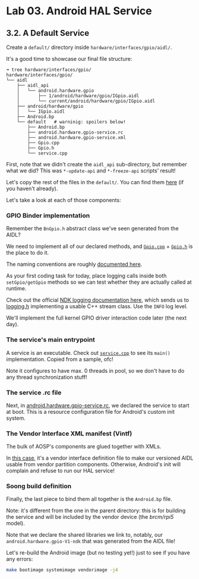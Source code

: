 # Lab 03. Android HAL Service

## 3.2. A Default Service

Create a `default/` directory inside `hardware/interfaces/gpio/aidl/`.

It's a good time to showcase our final file structure:

```
➜ tree hardware/interfaces/gpio/
hardware/interfaces/gpio/
└── aidl
    ├── aidl_api
    │   └── android.hardware.gpio
    │       ├── 1/android/hardware/gpio/IGpio.aidl
    │       └── current/android/hardware/gpio/IGpio.aidl
    ├── android/hardware/gpio
    │   └── IGpio.aidl
    ├── Android.bp
    └── default   # warninig: spoilers below!
        ├── Android.bp
        ├── android.hardware.gpio-service.rc
        ├── android.hardware.gpio-service.xml
        ├── Gpio.cpp
        ├── Gpio.h
        └── service.cpp
```

First, note that we didn't create the `aidl_api` sub-directory, but remember
what we did? This was `*-update-api` and `*-freeze-api` scripts' result!

Let's copy the rest of the files in the `default/`. You can find them
[here](./files/gpio/aidl/default/) (if you haven't already).

Let's take a look at each of those components:

### GPIO Binder implementation

Remember the `BnGpio.h` abstract class we've seen generated from the AIDL?

We need to implement all of our declared methods, and
[`Gpio.cpp`](./files/gpio/aidl/default/Gpio.cpp) +
[`Gpio.h`](./files/gpio/aidl/default/Gpio.h) is the place to do it.

The naming conventions are roughly
[documented here](https://source.android.com/docs/core/architecture/aidl/aidl-backends).

As your first coding task for today, place logging calls inside both
`setGpio/getGpio` methods so we can test whether they are actually called at
runtime.

Check out the official
[NDK logging documentation here](https://developer.android.com/ndk/guides/stable_apis#logging),
which sends us to
[logging.h](https://cs.android.com/android/platform/superproject/+/master:system/libbase/include/android-base/logging.h)
implementing a usable C++ stream class. Use the `INFO` log level.

We'll implement the full kernel GPIO driver interaction code later (the next
day).

### The service's main entrypoint

A service is an executable. Check out
[`service.cpp`](./files/gpio/aidl/default/service.cpp) to see its `main()`
implementation. Copied from a sample, ofc!

Note it configures to have max. 0 threads in pool, so we don't have to do any
thread synchronization stuff!

### The service .rc file

Next, in
[android.hardware.gpio-service.rc](./files/gpio/aidl/default/android.hardware.gpio-service.rc),
we declared the service to start at boot. This is a resource configuration file
for Android's custom init system.

### The Vendor Interface XML manifest (Vintf)

The bulk of AOSP's components are glued together with XMLs.

In [this case](./files/gpio/aidl/default/android.hardware.gpio-service.rc), it's
a vendor interface definition file to make our versioned AIDL usable from vendor
partition components. Otherwise, Android's init will complain and refuse to run
our HAL service!

### Soong build definition

Finally, the last piece to bind them all together is the `Android.bp` file.

Note: it's different from the one in the parent directory: this is for building
the service and will be included by the vendor device (the _brcm/rpi5_ model).

Note that we declare the shared libraries we link to, notably, our
`android.hardware.gpio-V1-ndk` that was generated from the AIDL file!

Let's re-build the Android image (but no testing yet!) just to see if you have
any errors:

```sh
make bootimage systemimage vendorimage -j4
```
